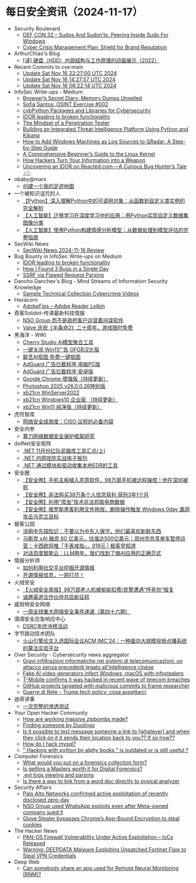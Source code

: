# 每日安全资讯（2024-11-17）

- Security Boulevard
  - [DEF CON 32 –  Sudos And Sudon’ts: Peering Inside Sudo For Windows](https://securityboulevard.com/2024/11/def-con-32-sudos-and-sudonts-peering-inside-sudo-for-windows/)
  - [Cyber Crisis Management Plan: Shield for Brand Reputation](https://securityboulevard.com/2024/11/cyber-crisis-management-plan-shield-for-brand-reputation/)
- ArthurChiao's Blog
  - [[译] 硬盘（HDD）内部结构与工作原理的动画展示（2022）](https://arthurchiao.github.io/blog/how-hdd-works-zh/)
- Recent Commits to cve:main
  - [Update Sat Nov 16 22:27:00 UTC 2024](https://github.com/trickest/cve/commit/28922dbe34bbc7e0ff4edf6a9b6432edfaadb139)
  - [Update Sat Nov 16 14:27:57 UTC 2024](https://github.com/trickest/cve/commit/8adaf735cd8cfb9c111bf1345b9dd2dfc118f4b0)
  - [Update Sat Nov 16 06:22:14 UTC 2024](https://github.com/trickest/cve/commit/36184bf3d7148cd3bbe99f2a191745ad66d023bf)
- InfoSec Write-ups - Medium
  - [Browser’s Secret Diary: Memory Dumps Unveiled](https://infosecwriteups.com/browsers-secret-diary-memory-dumps-unveiled-6b8185156674?source=rss----7b722bfd1b8d---4)
  - [Sofia Santos: OSINT Exercise #002](https://infosecwriteups.com/sofia-santos-osint-exercise-002-c7869ab0b3a1?source=rss----7b722bfd1b8d---4)
  - [cybPython Packages and Libraries for Cybersecurity](https://infosecwriteups.com/cybpython-packages-and-libraries-for-cybersecurity-2a3640737c82?source=rss----7b722bfd1b8d---4)
  - [IDOR leading to broken functionality](https://infosecwriteups.com/idor-leading-to-broken-functionality-9aa0ce602ff3?source=rss----7b722bfd1b8d---4)
  - [The Mindset of a Penetration Tester](https://infosecwriteups.com/the-mindset-of-a-penetration-tester-20ee8588d465?source=rss----7b722bfd1b8d---4)
  - [Building an Integrated Threat Intelligence Platform Using Python and Kibana](https://infosecwriteups.com/building-an-integrated-threat-intelligence-platform-using-python-and-kibana-84503afe6251?source=rss----7b722bfd1b8d---4)
  - [How to Add Windows Machines as Log Sources to QRadar: A Step-by-Step Guide](https://infosecwriteups.com/how-to-add-windows-machines-as-log-sources-to-qradar-a-step-by-step-guide-5ab44cce9ddd?source=rss----7b722bfd1b8d---4)
  - [A Comprehensive Beginner’s Guide to the Linux Kernel](https://infosecwriteups.com/a-comprehensive-beginners-guide-to-the-linux-kernel-9c4995c4cc66?source=rss----7b722bfd1b8d---4)
  - [How Hackers Turn Your Information into a Weapon](https://infosecwriteups.com/how-hackers-turn-your-information-into-a-weapon-bb3d8f283a75?source=rss----7b722bfd1b8d---4)
  - [Uncovering an IDOR on Reacted.com — A Curious Bug Hunter’s Tale ️‍♂️✨](https://infosecwriteups.com/uncovering-an-idor-on-reacted-com-a-curious-bug-hunters-tale-%EF%B8%8F-%EF%B8%8F-99f2bcf742af?source=rss----7b722bfd1b8d---4)
- obaby@mars
  - [创建一个我的足迹地图](https://h4ck.org.cn/2024/11/18537)
- 一个被知识诅咒的人
  - [【Python】深入理解Python中的可调用对象：从函数到自定义类实例的完全解析](https://blog.csdn.net/nokiaguy/article/details/143813594)
  - [【人工智能】迁移学习在深度学习中的应用：用Python实现自定义数据集图像分类](https://blog.csdn.net/nokiaguy/article/details/143813540)
  - [【人工智能】使用Python构建情感分析模型：从数据处理到模型评估的完整指南](https://blog.csdn.net/nokiaguy/article/details/143813502)
- SecWiki News
  - [SecWiki News 2024-11-16 Review](http://www.sec-wiki.com/?2024-11-16)
- Bug Bounty in InfoSec Write-ups on Medium
  - [IDOR leading to broken functionality](https://infosecwriteups.com/idor-leading-to-broken-functionality-9aa0ce602ff3?source=rss----7b722bfd1b8d--bug_bounty)
  - [How I Found 3 Bugs in a Single Day](https://infosecwriteups.com/how-i-found-3-bugs-in-a-single-day-a690e2abd4fb?source=rss----7b722bfd1b8d--bug_bounty)
  - [SSRF via Flawed Request Parsing](https://infosecwriteups.com/ssrf-via-flawed-request-parsing-7b32a119f047?source=rss----7b722bfd1b8d--bug_bounty)
- Dancho Danchev's Blog - Mind Streams of Information Security Knowledge
  - [Sample Technical Collection Cybercrime Videos](https://ddanchev.blogspot.com/2024/11/sample-technical-collection-cybercrime.html)
- Hexacorn
  - [AdobeFips – Adobe Reader Lolbin](https://www.hexacorn.com/blog/2024/11/16/adobefips-adobe-reader-lolbin/)
- 奇客Solidot–传递最新科技情报
  - [NSO Group 而不是政府客户运营着间谍软件](https://www.solidot.org/story?sid=79793)
  - [Valve 庆祝《半条命2》二十周年，游戏限时免费](https://www.solidot.org/story?sid=79792)
- 黑海洋 - WIKI
  - [Cherry Studio Ai模型聚合工具](https://www.upx8.com/4435)
  - [一键关闭 Win11广告 OFGB汉化版](https://www.upx8.com/4434)
  - [鲜艺AI抠图 免费一键抠图](https://www.upx8.com/4433)
  - [AdGuard 广告拦截程序 电脑PC版](https://www.upx8.com/4432)
  - [AdGuard 广告拦截程序 安卓版](https://www.upx8.com/4431)
  - [Google Chrome 增强版（持续更新）](https://www.upx8.com/4430)
  - [Photoshop 2025 v26.0.0.26特别版](https://www.upx8.com/4006)
  - [xb21cn WinServer2022](https://www.upx8.com/4429)
  - [xb21cn Windows10 企业版 （持续更新）](https://www.upx8.com/4428)
  - [xb21cn Win11 纯净版（持续更新）](https://www.upx8.com/4427)
- 虎符智库
  - [网络安全成熟度：CISO 议程的必备内容](https://mp.weixin.qq.com/s?__biz=MzIwNjYwMTMyNQ==&mid=2247492813&idx=1&sn=b98551268c37c3a0911bed2e85c08c8f&chksm=971d89cfa06a00d9afe9b5012c1419917d702e7825945fe9656f4e257bb9679759ebdf307e50&scene=58&subscene=0#rd)
- 安全内参
  - [算力网络数据安全保护框架研究](https://mp.weixin.qq.com/s?__biz=MzI4NDY2MDMwMw==&mid=2247513091&idx=1&sn=90344eb17f930dee0807037559964a2d&chksm=ebfaf323dc8d7a357d66332e099673ea6f71d811af8c03b4d8661f94eeb66ad6d23da1bcbee0&scene=58&subscene=0#rd)
- dotNet安全矩阵
  - [.NET 11月份红队武器库工具汇总(上)](https://mp.weixin.qq.com/s?__biz=MzUyOTc3NTQ5MA==&mid=2247496726&idx=1&sn=d18167581e5f360295e339e859b2dd9c&chksm=fa595afbcd2ed3ed35994eed83f570942248fe7a366810829156de583c6d2ae31f3e4ea52ac8&scene=58&subscene=0#rd)
  - [.NET 内网攻防实战电子报刊](https://mp.weixin.qq.com/s?__biz=MzUyOTc3NTQ5MA==&mid=2247496726&idx=2&sn=e3c0c48423658358a5188b997fd64969&chksm=fa595afbcd2ed3ed31ebaac09d4880fd5101922b00654042f1ad37790bb1167b35cf52c5fd93&scene=58&subscene=0#rd)
  - [.NET 通过模块和驱动收集本地EDR的工具](https://mp.weixin.qq.com/s?__biz=MzUyOTc3NTQ5MA==&mid=2247496726&idx=3&sn=b0adf477b3758b832e5637c415188f76&chksm=fa595afbcd2ed3ed554734f8e11915554006f46a5179f8dcabee801035944a711ed4d84bd34c&scene=58&subscene=0#rd)
- 安全圈
  - [【安全圈】手机主板植入恶意软件，98万部手机被远程操控！他在深圳被抓](https://mp.weixin.qq.com/s?__biz=MzIzMzE4NDU1OQ==&mid=2652066024&idx=1&sn=1f067ab157601babcd85f75fb2d922a9&chksm=f36e7ca8c419f5be9fff3e8d1553cb7aebf180697c5d3b407014247a0aa1cbbba084b9acb79c&scene=58&subscene=0#rd)
  - [【安全圈】非法购买38万条个人信息获利 获刑3年1个月](https://mp.weixin.qq.com/s?__biz=MzIzMzE4NDU1OQ==&mid=2652066024&idx=2&sn=0992fce67c63d8241382ad131084b639&chksm=f36e7ca8c419f5be90f76bf60938259deed1098709925a964d4699975ce428aefef533f804a3&scene=58&subscene=0#rd)
  - [【安全圈】利用“爬虫”技术非法抓取电商数据](https://mp.weixin.qq.com/s?__biz=MzIzMzE4NDU1OQ==&mid=2652066024&idx=3&sn=168ceadc13c78d0c128517b6cfe7df0b&chksm=f36e7ca8c419f5bedf9c689eb7c76cd562abee0f8331f373e8494d8f1cf80322fb0b68c56086&scene=58&subscene=0#rd)
  - [【安全圈】俄罗斯黑客利用文件拖放、删除操作触发 Windows 0day 漏洞攻击乌克兰目标](https://mp.weixin.qq.com/s?__biz=MzIzMzE4NDU1OQ==&mid=2652066024&idx=4&sn=46592438737abae8701b9ba1b7160d86&chksm=f36e7ca8c419f5be0b5de8218474b566a05a2871e02c5f1b86f0a13769a0651d6087bd35a84d&scene=58&subscene=0#rd)
- 极客公园
  - [涂鸦中东探险记：不要以为中东人保守，他们最喜欢新鲜东西](https://mp.weixin.qq.com/s?__biz=MTMwNDMwODQ0MQ==&mid=2653064067&idx=1&sn=4d1c5eec00d52c8291da2fca3a02d7b6&chksm=7e57f63549207f23cec736ed3c8f7f52655f1c8e6beffa6b9c30d13f8801448317b8e898bef4&scene=58&subscene=0#rd)
  - [马斯克 xAI 融资 60 亿美元，估值达500亿美元；郑州市共享单车暂停运营；卡西欧将推「手表戒指」，919元 | 极客早知道](https://mp.weixin.qq.com/s?__biz=MTMwNDMwODQ0MQ==&mid=2653064051&idx=1&sn=710c2155fda2ca3bc6113a74e8a5ad1d&chksm=7e57f6c549207fd3dc044c8017a53671ca558ca7228c123bc97adcb5ea13917f1db0666e748e&scene=58&subscene=0#rd)
  - [对话百度智能云：LLM两年，我们找到了做AI应用的正确范式](https://mp.weixin.qq.com/s?__biz=MTMwNDMwODQ0MQ==&mid=2653064051&idx=2&sn=508d2f0d27490623b1e811899919d66e&chksm=7e57f6c549207fd3a9e45f674fe0ce2269f1c091b27f5f39c16aa1e08a157d5ad7e56e9be355&scene=58&subscene=0#rd)
- 情报分析师
  - [如何利用社交平台挖掘开源情报](https://mp.weixin.qq.com/s?__biz=MzA3Mjc1MTkwOA==&mid=2650557463&idx=1&sn=0b9e35f52970c0f9cace6471990dd7e5&chksm=8711625cb066eb4a7e6eb16048e88e5143169bb539ff0f5b03d785d23c92882d5169573ce3f6&scene=58&subscene=0#rd)
  - [开源情报信息，一网打尽！](https://mp.weixin.qq.com/s?__biz=MzA3Mjc1MTkwOA==&mid=2650557463&idx=2&sn=afce7275be4354bb0a09218e1a9f5e7b&chksm=8711625cb066eb4aed630f98d7f972ebe75fc3c9dfba9d44a9ce44f39baf4b5f7d5f6984aa53&scene=58&subscene=0#rd)
- 火绒安全
  - [【火绒安全周报】98万部老人机被偷偷扣费/民警遭遇“呼死你”报复](https://mp.weixin.qq.com/s?__biz=MzI3NjYzMDM1Mg==&mid=2247520561&idx=1&sn=6ef6e527870bcff1dbbd515ab4cfbc14&chksm=eb704f0edc07c6184a790edbd3b5f3ca2fcd4a951c943cc1b49a10f1c3af03c38acdc199465b&scene=58&subscene=0#rd)
  - [诚邀渠道合作伙伴共启新征程](https://mp.weixin.qq.com/s?__biz=MzI3NjYzMDM1Mg==&mid=2247520561&idx=2&sn=a0909a3d42c4b82a3de908949b872bdb&chksm=eb704f0edc07c618a6b568bb1c6208f999ed62b2f26a5d587250900fcfa2a441172c21423e4d&scene=58&subscene=0#rd)
- 威努特安全网络
  - [一周全球重大网络安全事件速递（第四十六期）](https://mp.weixin.qq.com/s?__biz=MzAwNTgyODU3NQ==&mid=2651128905&idx=1&sn=d785102d5020eaf54a42ce10bc9b1e44&chksm=80e71ef9b79097ef189e2e89e89acb8eec5f2910ce06f796c46e4a28997c922ab8af5a82cb77&scene=58&subscene=0#rd)
- 滴滴安全应急响应中心
  - [DSRC年终冲榜活动](https://mp.weixin.qq.com/s?__biz=MzA3Mzk1MDk1NA==&mid=2651908441&idx=1&sn=f25cff2e4337325f7e2f7d23f403bd5d&chksm=84e37adcb394f3cae9896416792138dc0524714d5b6debf4ed8f2c38fd04b4c0f0cc83d9e1ef&scene=58&subscene=0#rd)
- 字节跳动技术团队
  - [火山引擎论文入选国际会议ACM IMC'24｜一种面向大规模视频点播系统的算法实验平台](https://mp.weixin.qq.com/s?__biz=MzI1MzYzMjE0MQ==&mid=2247511385&idx=1&sn=147187a9adb3a84cd0914ec713d8bd0a&chksm=e9d366bbdea4efad49c6f57741cff0e8157fc5c59ee7bbd626f324f1ae27f6898cc6f6076036&scene=58&subscene=0#rd)
- Over Security - Cybersecurity news aggregator
  - [Gravi infiltrazioni informatiche nei sistemi di telecomunicazioni: un attacco senza precedenti legato all’intelligence cinese](https://www.insicurezzadigitale.com/gravi-infiltrazioni-informatiche-nei-sistemi-di-telecomunicazioni-un-attacco-senza-precedenti-legato-allintelligence-cinese/)
  - [Fake AI video generators infect Windows, macOS with infostealers](https://www.bleepingcomputer.com/news/security/fake-ai-video-generators-infect-windows-macos-with-infostealers/)
  - [T-Mobile confirms it was hacked in recent wave of telecom breaches](https://www.bleepingcomputer.com/news/security/t-mobile-confirms-it-was-hacked-in-recent-wave-of-telecom-breaches/)
  - [GitHub projects targeted with malicious commits to frame researcher](https://www.bleepingcomputer.com/news/security/github-projects-targeted-with-malicious-commits-to-frame-researcher/)
  - [Guerre di Rete - Trump tech policy: cosa aspettarci](https://guerredirete.substack.com/p/guerre-di-rete-trump-tech-policy)
- 迪哥讲事
  - [一次完整的渗透测试](https://mp.weixin.qq.com/s?__biz=MzIzMTIzNTM0MA==&mid=2247496351&idx=1&sn=b35159fe95e7c3537c6b73b1a7284d36&chksm=e8a5f8fcdfd271eacb056e0ab824a4c715941708f87c91c0b6c92790ad6334ae5764a3bd3855&scene=58&subscene=0#rd)
- Your Open Hacker Community
  - [How are working massive zipbombs made?](https://www.reddit.com/r/HowToHack/comments/1gsiq4a/how_are_working_massive_zipbombs_made/)
  - [Finding someone by Duolingo](https://www.reddit.com/r/HowToHack/comments/1gsyp2f/finding_someone_by_duolingo/)
  - [Is it possible to text message someone a link to [whatever] and when they click on it it sends their location back to you?? If so how??](https://www.reddit.com/r/HowToHack/comments/1gsssmq/is_it_possible_to_text_message_someone_a_link_to/)
  - [How do I hack mysql?](https://www.reddit.com/r/HowToHack/comments/1gsqlgm/how_do_i_hack_mysql/)
  - [" Hacking with python by alphy books " is outdated or is still useful ?](https://www.reddit.com/r/HowToHack/comments/1gsibrw/hacking_with_python_by_alphy_books_is_outdated_or/)
- Computer Forensics
  - [What would you put on a forensics collection form?](https://www.reddit.com/r/computerforensics/comments/1gsvfkh/what_would_you_put_on_a_forensics_collection_form/)
  - [Is getting a Masters worth it for Digital Forensics?](https://www.reddit.com/r/computerforensics/comments/1gsvjoc/is_getting_a_masters_worth_it_for_digital/)
  - [.evt logs viewing and parsing](https://www.reddit.com/r/computerforensics/comments/1gsqeq0/evt_logs_viewing_and_parsing/)
  - [Is there a way to link from a word doc directly to pysical analyzer](https://www.reddit.com/r/computerforensics/comments/1gsojvr/is_there_a_way_to_link_from_a_word_doc_directly/)
- Security Affairs
  - [Palo Alto Networks confirmed active exploitation of recently disclosed zero-day](https://securityaffairs.com/171057/hacking/palo-alto-networks-zero-day-exploitation.html)
  - [NSO Group used WhatsApp exploits even after Meta-owned company sued it](https://securityaffairs.com/171047/security/nso-group-used-whatsapp-exploits-even-after-meta-owned-company-sued-it.html)
  - [Glove Stealer bypasses Chrome’s App-Bound Encryption to steal cookies](https://securityaffairs.com/171034/malware/glove-stealer-bypasses-chromes-app-bound-encryption.html)
- The Hacker News
  - [PAN-OS Firewall Vulnerability Under Active Exploitation – IoCs Released](https://thehackernews.com/2024/11/pan-os-firewall-vulnerability-under.html)
  - [Warning: DEEPDATA Malware Exploiting Unpatched Fortinet Flaw to Steal VPN Credentials](https://thehackernews.com/2024/11/warning-deepdata-malware-exploiting.html)
- Deep Web
  - [Can somebody share an app used for Remote Neural Monitoring (RNM)?](https://www.reddit.com/r/deepweb/comments/1gsiser/can_somebody_share_an_app_used_for_remote_neural/)
